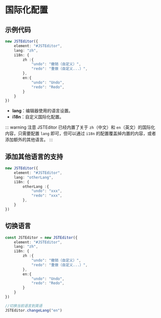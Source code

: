 # 国际化配置

## 示例代码

```typescript
new JSTEditor({
    element: "#JSTEditor",
    lang: "zh",
    i18n: {
        zh :{
            "undo": "撤销（自定义）",
            "redo": "重做（自定义...）",
        },
        en:{
            "undo": "Undo",
            "redo": "Redo",
        }
    }
})
```


- **lang**：编辑器使用的语言设置。
- **i18n**：自定义国际化配置。

::: warning 注意
JSTEditor 已经内置了关于 `zh`（中文）和 `en`（英文）的国际化内容，只需要配置 `lang` 即可，但可以通过 `i18n` 的配置覆盖掉内置的内容，或者添加额外的其他语言。
:::

## 添加其他语言的支持


```typescript
new JSTEditor({
    element: "#JSTEditor",
    lang: "otherLang",
    i18n: {
        otherLang :{
            "undo": "xxx",
            "redo": "xxx",
        },
    }
})
```

## 切换语言

```typescript
const JSTEditor = new JSTEditor({
    element: "#JSTEditor",
    lang: "zh",
    i18n: {
        zh :{
            "undo": "撤销（自定义）",
            "redo": "重做（自定义...）",
        },
        en:{
            "undo": "Undo",
            "redo": "Redo",
        }
    }
})

//切换当前语言到英语
JSTEditor.changeLang("en")
```

